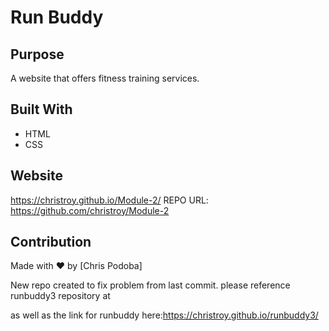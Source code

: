 # Run Buddy

## Purpose
A website that offers fitness training services.

## Built With
* HTML
* CSS

## Website
https://christroy.github.io/Module-2/
REPO URL: https://github.com/christroy/Module-2
## Contribution
Made with ❤️ by [Chris Podoba]

New repo created to fix problem from last commit. please reference runbuddy3 repository at

as well as the link for runbuddy here:https://christroy.github.io/runbuddy3/

